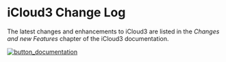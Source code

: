 # iCloud3 Change Log

The latest changes and enhancements to iCloud3 are listed in the *Changes and new Features* chapter of the iCloud3 documentation. 

[![button_documentation](./docs/images/button_documentation.jpg)](https://gcobb321.github.io/icloud3/#/)